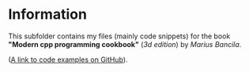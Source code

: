 # Information
This subfolder contains my files (mainly code snippets) for the book **"Modern cpp programming cookbook"** (*3d edition*) by *Marius Bancila*.

([A link to code examples on GitHub](https://github.com/PacktPublishing/Modern-CPP-Programming-Cookbook-Third-Edition)).
